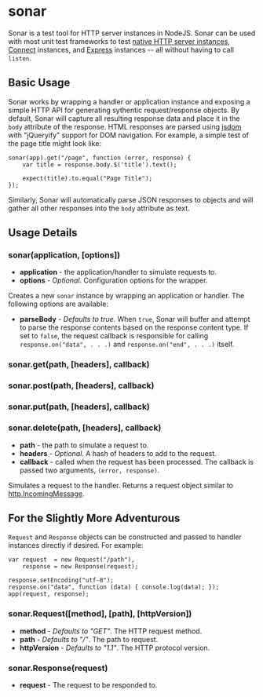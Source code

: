 sonar
=====

Sonar is a test tool for HTTP server instances in NodeJS. Sonar can be used with
most unit test frameworks to test [native HTTP server instances][1],
[Connect][2] instances, and [Express][3] instances -- all without having to
call `listen`.

## Basic Usage

Sonar works by wrapping a handler or application instance and exposing a simple
HTTP API for generating sythentic request/response objects. By default, Sonar
will capture all resulting response data and place it in the `body` attribute
of the response. HTML responses are parsed using [jsdom][4] with "jQueryify"
support for DOM navigation. For example, a simple test of the page title might
look like:

    sonar(app).get("/page", function (error, response) {
        var title = response.body.$('title').text();
        
        expect(title).to.equal("Page Title");
    });

Similarly, Sonar will automatically parse JSON responses to objects and will
gather all other responses into the `body` attribute as text.

## Usage Details

### sonar(application, [options])

 + **application** - the application/handler to simulate requests to.
 + **options** - _Optional_. Configuration options for the wrapper.

Creates a new `sonar` instance by wrapping an application or handler. The
following options are available:

 + **parseBody** - _Defaults to true_. When `true`, Sonar will buffer and
    attempt to parse the response contents based on the response content type.
    If set to `false`, the request callback is responsible for calling
    `response.on("data", . . .)` and `response.on("end", . . .)` itself.

### sonar.get(path, [headers], callback)
### sonar.post(path, [headers], callback)
### sonar.put(path, [headers], callback)
### sonar.delete(path, [headers], callback)

 + **path** - the path to simulate a request to.
 + **headers** - _Optional_. A hash of headers to add to the request.
 + **callback** - called when the request has been processed. The callback is
    passed two arguments, `(error, response)`.

Simulates a request to the handler. Returns a request object similar to
[http.IncomingMessage][5].

## For the Slightly More Adventurous

`Request` and `Response` objects can be constructed and passed to handler
instances directly if desired. For example:

    var request  = new Request("/path"),
        response = new Response(request);
    
    response.setEncoding("utf-8");
    response.on("data", function (data) { console.log(data); });
    app(request, response);
    
### sonar.Request([method], [path], [httpVersion])

 + **method** - _Defaults to "GET"_. The HTTP request method.
 + **path** - _Defaults to "/"_. The path to request.
 + **httpVersion** - _Defaults to "1.1"_. The HTTP protocol version.

### sonar.Response(request)

 + **request** - The request to be responded to.

[1]: http://nodejs.org/api/http.html#http_http_createserver_requestlistener "HTTP Server"
[2]: http://www.senchalabs.org/connect/ "Connect"
[3]: http://expressjs.com/ "Express"
[4]: https://github.com/tmpvar/jsdom "jsdom"
[5]: http://nodejs.org/api/http.html#http_http_incomingmessage "IncomingMessage"
